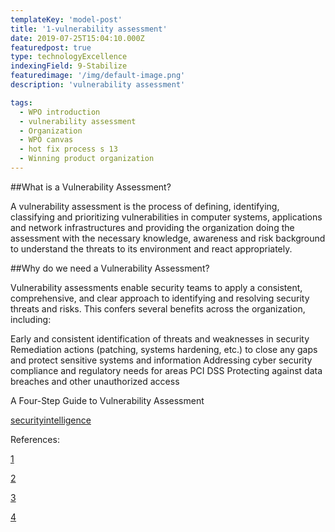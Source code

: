 ```yaml
---
templateKey: 'model-post'
title: '1-vulnerability assessment'
date: 2019-07-25T15:04:10.000Z
featuredpost: true
type: technologyExcellence
indexingField: 9-Stabilize
featuredimage: '/img/default-image.png'
description: 'vulnerability assessment'

tags:
  - WPO introduction
  - vulnerability assessment
  - Organization
  - WPO canvas
  - hot fix process s 13
  - Winning product organization
---
```

##What is a Vulnerability Assessment? 


A vulnerability assessment is the process of defining, identifying, classifying and prioritizing vulnerabilities in computer systems, applications and network infrastructures and providing the organization doing the assessment with the necessary knowledge, awareness and risk background to understand the threats to its environment and react appropriately. 

 

##Why do we need a Vulnerability Assessment? 


Vulnerability assessments enable security teams to apply a consistent, comprehensive, and clear approach to identifying and resolving security threats and risks. This confers several benefits across the organization, including: 



Early and consistent identification of threats and weaknesses in security 
Remediation actions (patching, systems hardening, etc.) to close any gaps and protect sensitive systems and information 
Addressing cyber security compliance and regulatory needs for areas PCI DSS 
Protecting against data breaches and other unauthorized access 
 

A Four-Step Guide to Vulnerability Assessment 


[securityintelligence](https://securityintelligence.com/a-step-by-step-guide-to-vulnerability-assessment/) 

 



References: 

[1](https://www.beyondtrust.com/blog/entry/how-to-use-vulnerability-assessment-to-quantify-reduce-cyber-risk) 

[2](https://www.beyondtrust.com/resources/glossary/vulnerability-assessment) 

[3](https://searchsecurity.techtarget.com/definition/vulnerability-assessment-vulnerability-analysis) 

[4](https://securityintelligence.com/a-step-by-step-guide-to-vulnerability-assessment/) 